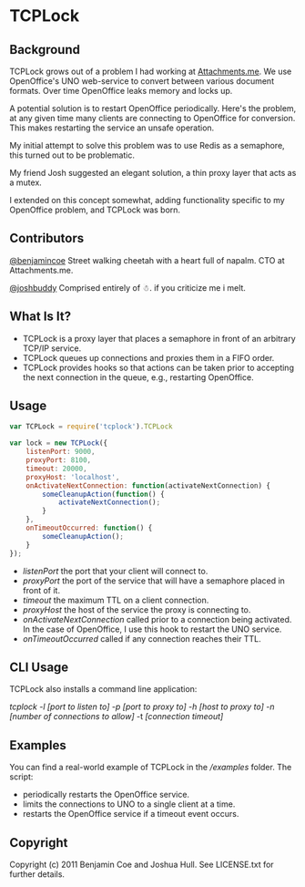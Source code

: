 TCPLock
=======

Background
----------

TCPLock grows out of a problem I had working at [Attachments.me](http://attachments.me). We use OpenOffice's UNO web-service to convert between various document formats. Over time OpenOffice leaks memory and locks up.

A potential solution is to restart OpenOffice periodically. Here's the problem, at any given time many clients are connecting to OpenOffice for conversion. This makes restarting the service an unsafe operation.

My initial attempt to solve this problem was to use Redis as a semaphore, this turned out to be problematic.

My friend Josh suggested an elegant solution, a thin proxy layer that acts as a mutex.

I extended on this concept somewhat, adding functionality specific to my OpenOffice problem, and TCPLock was born.

Contributors
------------

[@benjamincoe](http://twitter.com/#/benjamincoe) Street walking cheetah with a heart full of napalm. CTO at Attachments.me.

[@joshbuddy](http://twitter.com/#/joshbuddy) Comprised entirely of ☃. if you criticize me i melt.

What Is It?
-----------

* TCPLock is a proxy layer that places a semaphore in front of an arbitrary TCP/IP service.
* TCPLock queues up connections and proxies them in a FIFO order.
* TCPLock provides hooks so that actions can be taken prior to accepting the next connection in the queue, e.g., restarting OpenOffice.

Usage
-----

```javascript
var TCPLock = require('tcplock').TCPLock

var lock = new TCPLock({
	listenPort: 9000,
	proxyPort: 8100,
	timeout: 20000,
	proxyHost: 'localhost',
 	onActivateNextConnection: function(activateNextConnection) {
		someCleanupAction(function() {
			activateNextConnection();
		}
	},
	onTimeoutOccurred: function() {
		someCleanupAction();
	}
});
```
* _listenPort_ the port that your client will connect to.
* _proxyPort_ the port of the service that will have a semaphore placed in front of it.
* _timeout_ the maximum TTL on a client connection.
* _proxyHost_ the host of the service the proxy is connecting to.
* _onActivateNextConnection_ called prior to a connection being activated. In the case of OpenOffice, I use this hook to restart the UNO service.
* _onTimeoutOccurred_ called if any connection reaches their TTL.

CLI Usage
---------

TCPLock also installs a command line application:

_tcplock -l [port to listen to] -p [port to proxy to] -h [host to proxy to] -n [number of connections to allow]_ -t _[connection timeout]_

Examples
--------

You can find a real-world example of TCPLock in the _/examples_ folder. The script:

* periodically restarts the OpenOffice service.
* limits the connections to UNO to a single client at a time.
* restarts the OpenOffice service if a timeout event occurs.

Copyright
---------

Copyright (c) 2011 Benjamin Coe and Joshua Hull. See LICENSE.txt for further details.